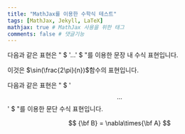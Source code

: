 ```yaml
---
title: "MathJax를 이용한 수학식 테스트"
tags: [MathJax, Jekyll, LaTeX]
mathjax: true # MathJax 사용을 위한 태그
comments: false # 댓글기능
---
```


다음과 같은 표현은 " $ '$...$' $ "를 이용한 문장 내 수식 표현입니다.

이것은 $\sin(\frac{2\pi}{n})$함수의 표현입니다.

다음과 같은 표현은 " $ '$$ ... $$' $ "를 이용한 문단 수식 표현입니다.

$$
{\bf B} = \nabla\times{\bf A}
$$